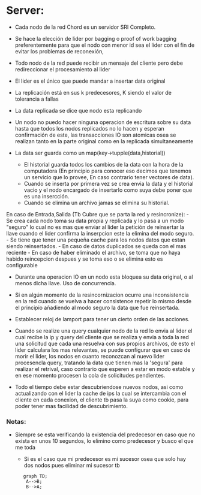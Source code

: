 # Server:
- Cada nodo de la red Chord es un servidor SRI Completo.
- Se hace la elección de lider por bagging o proof of work bagging preferentemente para que el nodo con menor id sea el lider con el fin de evitar los problemas de reconexión,
- Todo nodo de la red puede recibir un mensaje del cliente pero debe redireccionar el procesamiento al lider
- El lider es el único que puede mandar a insertar data original
- La replicación está en sus k predecesores, K siendo el valor de tolerancia a fallas
- La data replicada se dice que nodo esta replicando
- Un nodo no puedo hacer ninguna operacion de escritura sobre su data hasta que todos los nodos replicados no lo hacen y esperan confirmación de este, las transacciones IO son atomicas osea se realizan tanto en la parte original como en la replicada simultaneamente
- La data ser guarda como un map(key->tupple(data,historial)) 
    
    - El historial guarda todos los cambios de la data con la hora de la computadora (En principio para conocer eso decimos que tenemos un servicio que lo provee, En caso contrario tener vectores de data).
    - Cuando se inserta por primera vez se crea envia la data y el historial vacio y el nodo encargado de insertarlo como suya debe poner que es una insercción.
    - Cuando se elimina un archivo jamas se elimina su historial.

En caso de Entrada,Salida (Tb Cubre que se parta la red y resincronize):
    - Se crea cada nodo toma su data propia y replicada y lo pasa a un modo "seguro" lo cual no es mas que enviar al lider la petición de reinsertar la llave cuando el lider confirma la inserpcion este la elimina del modo seguro.
    - Se tiene que tener una pequeña cache para los nodos datos que estan siendo reinsertados.
    - En caso de datos duplicados se queda con el mas reciente
        - En caso de haber eliminado el archivo, se toma que no haya habido reincepcion despues y se toma eso o se elimina esto es configurable


- Durante una operacion IO en un nodo esta bloquea su data original, o al menos dicha llave. Uso de concurrencia.
- Si en algún momento de la resincornizacion ocurre una inconsistencia en la red cuando se vuelva a hacer consistence repetir lo mismo desde  el principio añadiendo al modo seguro la data que fue reinsertada.

- Establecer reloj de lamport para tener un cierto orden de las acciones.
- Cuando se realize una query cualquier nodo de la red lo envia al lider el cual recibe la ip y query del cliente que se realiza y envia a toda la red una solicitud que cada una resuelva con sus propios archivos, de esto el lider calculara los mas relevantes, se puede configurar que en caso de morir el lider, los nodos en cuanto reconozcan al nuevo lider procesencla query, tratando la data que tienen mas la 'segura' para realizar el retrival, caso contrario que esperen a estar en modo estable y en ese momento procesen la cola de solicitudes pendientes.

- Todo el tiempo debe estar descubriendose nuevos nodos, asi como actualizando con el lider la cache de ips la cual se intercambia con el cliente en cada conexion, el cliente tb pasa la suya como cookie, para poder tener mas facilidad de descubrimiento.




### Notas:
- Siempre se esta verificando la existencia del predecesor en caso que no exista en unos 10 segundos, lo elimino como predecesor y busco el que me toda
   
    - Si es el caso que mi predecesor es mi sucesor osea que solo hay dos nodos pues eliminar mi sucesor tb
     ```mermaid
        graph TD;
         A-->B;
         B-->A;

    ```
